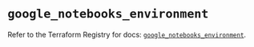 # `google_notebooks_environment`

Refer to the Terraform Registry for docs: [`google_notebooks_environment`](https://registry.terraform.io/providers/hashicorp/google-beta/6.21.0/docs/resources/google_notebooks_environment).
